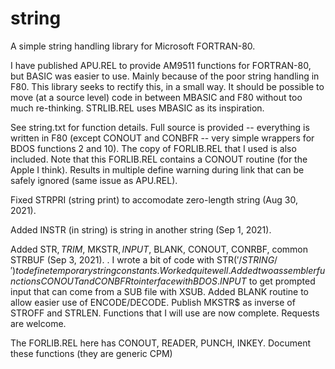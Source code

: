 # string
A simple string handling library for Microsoft FORTRAN-80.

I have published APU.REL to provide AM9511 functions for FORTRAN-80, but BASIC was easier to use. Mainly because of
the poor string handling in F80. This library seeks to rectify this, in a small way. It should be possible to move
(at a source level) code in between MBASIC and F80 without too much re-thinking. STRLIB.REL uses MBASIC as its
inspiration.

See string.txt for function details. Full source is provided -- everything is written in F80 (except CONOUT and
CONBFR -- very simple wrappers for BDOS functions 2 and 10). The copy of FORLIB.REL that I used is also included.
Note that this FORLIB.REL contains a CONOUT routine (for the Apple I think). Results in multiple define warning
during link that can be safely ignored (same issue as APU.REL).

Fixed STRPRI (string print) to accomodate zero-length string (Aug 30, 2021).

Added INSTR (in string) is string in another string (Sep 1, 2021).

Added STR$, TRIM$, MKSTR$, INPUT$, BLANK, CONOUT, CONRBF, common STRBUF (Sep 3, 2021).
.
I wrote a bit of code with STR$('/STRING/') to define temporary string constants. Worked quite well. Added two
assembler functions CONOUT and CONBFR to interface with BDOS. INPUT$ to get prompted input that can come
from a SUB file with XSUB. Added BLANK routine to allow easier use of ENCODE/DECODE. Publish MKSTR$ as
inverse of STROFF and STRLEN. Functions that I will use are now complete. Requests are welcome.

The FORLIB.REL here has CONOUT, READER, PUNCH, INKEY. Document these functions (they are generic CPM)
